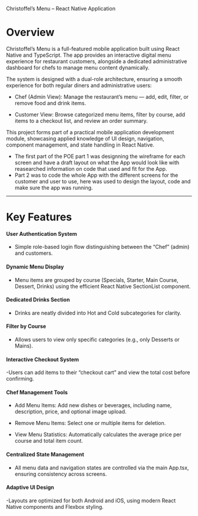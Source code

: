 Christoffel’s Menu – React Native Application
# Overview

Christoffel’s Menu is a full-featured mobile application built using React Native and TypeScript.
The app provides an interactive digital menu experience for restaurant customers, alongside a dedicated administrative dashboard for chefs to manage menu content dynamically.

The system is designed with a dual-role architecture, ensuring a smooth experience for both regular diners and administrative users:

- Chef (Admin View): Manage the restaurant’s menu — add, edit, filter, or remove food and drink items.

- Customer View: Browse categorized menu items, filter by course, add items to a checkout list, and review an order summary.

This project forms part of a practical mobile application development module, showcasing applied knowledge of UI design, navigation, component management, and state handling in React Native.

- The first part of the POE part 1 was designning the wireframe for each screen and have a draft layout on what the App would look like with reasearched information on code that used and fit for the App.
- Part 2 was to code the whole App with the different screens for the customer and user to use, here was used to design the layout, code and make sure the app was running.

--- 

# Key Features

#### User Authentication System
- Simple role-based login flow distinguishing between the “Chef” (admin) and  customers.

#### Dynamic Menu Display
- Menu items are grouped by course (Specials, Starter, Main Course, Dessert, Drinks) using the efficient React Native SectionList component.

#### Dedicated Drinks Section
- Drinks are neatly divided into Hot and Cold subcategories for clarity.

#### Filter by Course
- Allows users to view only specific categories (e.g., only Desserts or Mains).

#### Interactive Checkout System
-Users can add items to their “checkout cart” and view the total cost before confirming.

#### Chef Management Tools

- Add Menu Items: Add new dishes or beverages, including name, description, price, and optional image upload.

- Remove Menu Items: Select one or multiple items for deletion.

- View Menu Statistics: Automatically calculates the average price per course and total item count.

#### Centralized State Management
- All menu data and navigation states are controlled via the main App.tsx, ensuring consistency across screens.

#### Adaptive UI Design
-Layouts are optimized for both Android and iOS, using modern React Native components and Flexbox styling.

